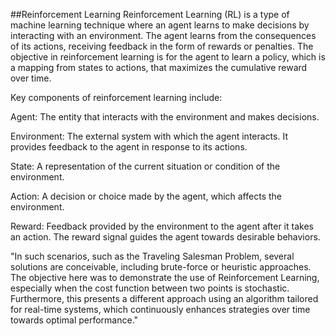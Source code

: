 ##Reinforcement Learning
Reinforcement Learning (RL) is a type of machine learning technique where an agent learns to make decisions by 
interacting with an environment. The agent learns from the consequences of its actions, receiving feedback in the form 
of rewards or penalties. The objective in reinforcement learning is for the agent to learn a policy, which is a mapping
from states to actions, that maximizes the cumulative reward over time.

Key components of reinforcement learning include:

Agent: The entity that interacts with the environment and makes decisions.

Environment: The external system with which the agent interacts. It provides feedback to the agent in response to its actions.

State: A representation of the current situation or condition of the environment.

Action: A decision or choice made by the agent, which affects the environment.

Reward: Feedback provided by the environment to the agent after it takes an action. The reward signal guides
the agent towards desirable behaviors.

"In such scenarios, such as the Traveling Salesman Problem, several solutions are conceivable, including brute-force or
heuristic approaches. The objective here was to demonstrate the use of Reinforcement Learning, especially when the cost
function between two points is stochastic. Furthermore, this presents a different approach using an algorithm tailored 
for real-time systems, which continuously enhances strategies over time towards optimal performance."



